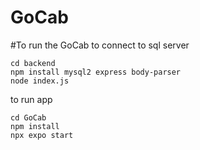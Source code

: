 # GoCab



#To run the GoCab 
to connect to sql server
```
cd backend
npm install mysql2 express body-parser
node index.js
```

to run app
```
cd GoCab
npm install
npx expo start
```


